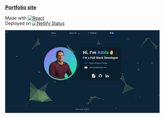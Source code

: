 ### [Portfolio site](https://attila-huszar.netlify.app/)

Made with [![React](https://badges.aleen42.com/src/react.svg)](https://reactjs.org/)  
Deployed on [![Netlify Status](https://api.netlify.com/api/v1/badges/e9348356-4134-4652-b33b-62a8074b686e/deploy-status)](https://app.netlify.com/sites/attila-huszar/deploys)

<img src="https://raw.githubusercontent.com/attila-huszar/portfolio/e62279c854a3557b01f8b6826a897bb2a3c56350/public/portfolio.jpg" alt="website" width="500">
